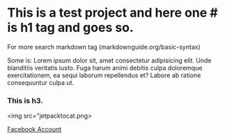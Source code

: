 # This is a test project and here one # is h1 tag and goes so. 



For more search markdown tag (markdownguide.org/basic-syntax)

Some is:
Lorem ipsum dolor sit, amet consectetur adipisicing elit. Unde blanditiis veritatis iusto. Fuga harum animi debitis culpa doloremque exercitationem, ea sequi laborum repellendus et? Labore ab ratione consequuntur culpa ut.

### This is h3.

 <img src="jetpacktocat.png>

 [Facebook Account](https://facebook.com/) 

 




